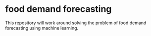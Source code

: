 # food demand forecasting
 This repository will work around solving the problem of food demand forecasting using machine learning.
